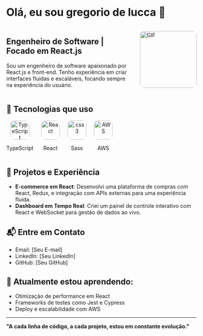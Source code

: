 # Olá, eu sou gregorio de lucca 👋

<div style="display: flex; align-items: center;">
  <!-- Texto à esquerda -->
  <div>
    <h2>Engenheiro de Software | Focado em React.js</h2>
    <p>Sou um engenheiro de software apaixonado por React.js e front-end. Tenho experiência em criar interfaces fluidas e escaláveis, focando sempre na experiência do usuário.</p>
  </div>
  
  <!-- GIF à direita -->
  <img src="https://camo.githubusercontent.com/4d9f5ecceb711eec6e2018f38a5677dc657c9738d4a65ba3b928c41c0a45b439/68747470733a2f2f6d69726f2e6d656469756d2e636f6d2f6d61782f313336302f302a37513379765349765f7430696f4a2d5a2e676966" alt="GIF" width="150" style="border-radius: 10px; margin-left: 20px;">
</div>

## 🚀 Tecnologias que uso

<div style="display: flex; gap: 20px; flex-wrap: wrap;">
  <div style="text-align: center;">
    <img src="https://cdn.jsdelivr.net/gh/devicons/devicon@latest/icons/typescript/typescript-original.svg" alt="TypeScript" width="50" style="border-radius: 10px; transition: transform 0.3s;" onmouseover="this.style.transform='scale(1.2)'" onmouseout="this.style.transform='scale(1)'">
    <p>TypeScript</p>
  </div>
  <div style="text-align: center;">
    <img  src="https://cdn.jsdelivr.net/gh/devicons/devicon@latest/icons/react/react-original-wordmark.svg" alt="React" width="50" style="border-radius: 10px; transition: transform 0.3s;" onmouseover="this.style.transform='scale(1.2)'" onmouseout="this.style.transform='scale(1)'">
    <p>React</p>
  </div>
  <div style="text-align: center;">
    <img  src="https://cdn.jsdelivr.net/gh/devicons/devicon@latest/icons/css3/css3-original.svg" alt="css3" width="50" style="border-radius: 10px; transition: transform 0.3s;" onmouseover="this.style.transform='scale(1.2)'" onmouseout="this.style.transform='scale(1)'">
    <p>Sass</p>
  </div>
  <div style="text-align: center;">
    <img src=src="https://cdn.jsdelivr.net/gh/devicons/devicon@latest/icons/amazonwebservices/amazonwebservices-plain-wordmark.svg" alt="AWS" width="50" style="border-radius: 10px; transition: transform 0.3s;" onmouseover="this.style.transform='scale(1.2)'" onmouseout="this.style.transform='scale(1)'">
    <p>AWS</p>
  </div>
</div>

## 🌱 Projetos e Experiência

- **E-commerce em React**: Desenvolvi uma plataforma de compras com React, Redux, e integração com APIs externas para uma experiência fluida.
- **Dashboard em Tempo Real**: Criei um painel de controle interativo com React e WebSocket para gestão de dados ao vivo.

## 📬 Entre em Contato
- Email: [Seu E-mail]
- LinkedIn: [Seu LinkedIn]
- GitHub: [Seu GitHub]

## 🌱 Atualmente estou aprendendo:
- Otimização de performance em React
- Frameworks de testes como Jest e Cypress
- Deploy e escalabilidade com AWS

---

**"A cada linha de código, a cada projeto, estou em constante evolução."**

